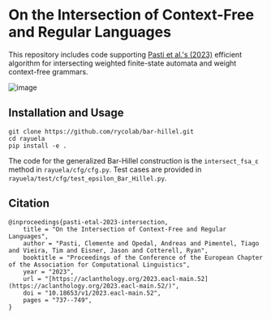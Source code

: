 # On the Intersection of Context-Free and Regular Languages

This repository includes code supporting [Pasti et al.'s (2023)](https://aclanthology.org/2023.eacl-main.52) efficient algorithm for intersecting weighted finite-state automata and weight context-free grammars.

![image](https://github.com/rycolab/bar-hillel/assets/219898/9d3a86c4-2c26-4e83-ba8b-6ba6942fe631)

## Installation and Usage

```
git clone https://github.com/rycolab/bar-hillel.git
cd rayuela
pip install -e .
```

The code for the generalized Bar-Hillel construction is the `intersect_fsa_ε` method in `rayuela/cfg/cfg.py`. Test cases are provided in `rayuela/test/cfg/test_epsilon_Bar_Hillel.py`.

## Citation
```
@inproceedings{pasti-etal-2023-intersection,
    title = "On the Intersection of Context-Free and Regular Languages",
    author = "Pasti, Clemente and Opedal, Andreas and Pimentel, Tiago and Vieira, Tim and Eisner, Jason and Cotterell, Ryan",
    booktitle = "Proceedings of the Conference of the European Chapter of the Association for Computational Linguistics",
    year = "2023",
    url = "[https://aclanthology.org/2023.eacl-main.52](https://aclanthology.org/2023.eacl-main.52/)",
    doi = "10.18653/v1/2023.eacl-main.52",
    pages = "737--749",
}
```
